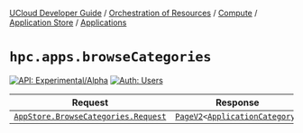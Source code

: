 [UCloud Developer Guide](/docs/developer-guide/README.md) / [Orchestration of Resources](/docs/developer-guide/orchestration/README.md) / [Compute](/docs/developer-guide/orchestration/compute/README.md) / [Application Store](/docs/developer-guide/orchestration/compute/appstore/README.md) / [Applications](/docs/developer-guide/orchestration/compute/appstore/apps.md)

# `hpc.apps.browseCategories`

[![API: Experimental/Alpha](https://img.shields.io/static/v1?label=API&message=Experimental/Alpha&color=orange&style=flat-square)](/docs/developer-guide/core/api-conventions.md)
[![Auth: Users](https://img.shields.io/static/v1?label=Auth&message=Users&color=informational&style=flat-square)](/docs/developer-guide/core/types.md#role)



| Request | Response | Error |
|---------|----------|-------|
|<code><a href='#appstore.browsecategories.request'>AppStore.BrowseCategories.Request</a></code>|<code><a href='/docs/reference/dk.sdu.cloud.PageV2.md'>PageV2</a>&lt;<a href='#applicationcategory'>ApplicationCategory</a>&gt;</code>|<code><a href='/docs/reference/dk.sdu.cloud.CommonErrorMessage.md'>CommonErrorMessage</a></code>|



